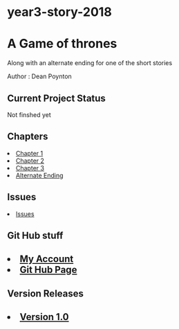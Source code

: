 # year3-story-2018

# A Game of thrones
<p>Along with an alternate ending for one of the short stories</p>
<p>Author : Dean Poynton </p>

<h2>Current Project Status</h2>

<p>Not finshed yet</p>

<h2>Chapters</h2>

<li><a href="https://freakyfishguy.github.io/year3-story-2018/Chapter1.html">Chapter 1</a></li>
<li><a href="https://freakyfishguy.github.io/year3-story-2018/Chapter2.html">Chapter 2</a></li>
<li><a href="https://freakyfishguy.github.io/year3-story-2018/Chapter3.html">Chapter 3</a></li>
<li><a href="https://freakyfishguy.github.io/year3-story-2018/Chapter4.html">Alternate Ending</a></li>

<h2>Issues</h2>

<li><a href="https://github.com/FreakyFishGuy/year3-story-2018/issues">Issues</a></li>

<h2>Git Hub stuff<h2>

<li><a href="https://github.com/FreakyFishGuy">My Account</a></li>
<li><a href="https://freakyfishguy.github.io/year3-story-2018">Git Hub Page</a></li>

<h2>Version Releases<h2>

<li><a href="https://github.com/FreakyFishGuy/year3-story-2018/releases/tag/V1">Version 1.0</a></li>